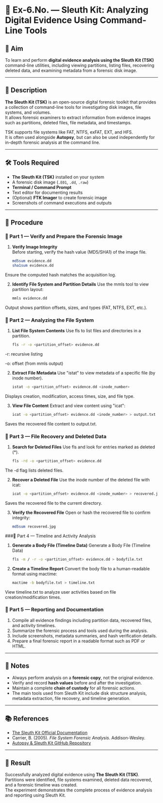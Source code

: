 # 🧪 Ex-6.No. — Sleuth Kit: Analyzing Digital Evidence Using Command-Line Tools  

## 🎯 Aim  
To learn and perform **digital evidence analysis using the Sleuth Kit (TSK)** command-line utilities, including viewing partitions, listing files, recovering deleted data, and examining metadata from a forensic disk image.

---

## 📖 Description  
**The Sleuth Kit (TSK)** is an open-source digital forensic toolkit that provides a collection of command-line tools for investigating disk images, file systems, and volumes.  
It allows forensic examiners to extract information from evidence images such as partitions, deleted files, file metadata, and timestamps.

TSK supports file systems like FAT, NTFS, exFAT, EXT, and HFS.  
It is often used alongside **Autopsy**, but can also be used independently for in-depth forensic analysis at the command line.

---

## 🛠️ Tools Required  
- **The Sleuth Kit (TSK)** installed on your system  
- A forensic disk image (`.E01`, `.dd`, `.raw`)  
- **Terminal / Command Prompt**  
- Text editor for documenting results  
- (Optional) **FTK Imager** to create forensic image  
- Screenshots of command executions and outputs  

---

## 📝 Procedure  

### 🧩 Part 1 — Verify and Prepare the Forensic Image  

1. **Verify Image Integrity**  
   Before starting, verify the hash value (MD5/SHA1) of the image file.  
   ```bash
   md5sum evidence.dd
   sha1sum evidence.dd
 Ensure the computed hash matches the acquisition log.

2. **Identify File System and Partition Details**
   Use the mmls tool to view partition layout:
   ```bash
   mmls evidence.dd
  Output shows partition offsets, sizes, and types (FAT, NTFS, EXT, etc.).
  
### 🧩 Part 2 — Analyzing the File System

1. **List File System Contents**
   Use fls to list files and directories in a partition.
   ```bash
   fls -r -o <partition_offset> evidence.dd
  -r: recursive listing

  -o: offset (from mmls output)

2. **Extract File Metadata**
   Use "istat" to view metadata of a specific file (by inode number).
    ```bash
    istat -o <partition_offset> evidence.dd <inode_number>
  Displays creation, modification, access times, size, and file type.

3. **View File Content**
   Extract and view content using "icat":
   ```bash
   icat -o <partition_offset> evidence.dd <inode_number> > output.txt
  Saves the recovered file content to output.txt.
  
### 🧩 Part 3 — File Recovery and Deleted Data

1. **Search for Deleted Files**
   Use fls and look for entries marked as deleted (*).
   ```bash
   fls -rd -o <partition_offset> evidence.dd
  The -d flag lists deleted files. 
  
2. **Recover a Deleted File**
   Use the inode number of the deleted file with icat:
   ```bash
   icat -o <partition_offset> evidence.dd <inode_number> > recovered.jpg
  Saves the recovered file to the current directory.
  
3. **Verify the Recovered File**
   Open or hash the recovered file to confirm integrity:
   ```bash
   md5sum recovered.jpg

###🧩 Part 4 — Timeline and Activity Analysis

1. **Generate a Body File (Timeline Data)**
   Generate a Body File (Timeline Data)
   ```bash
   fls -m / -r -o <partition_offset> evidence.dd > bodyfile.txt

2. **Create a Timeline Report**
   Convert the body file to a human-readable format using mactime:
   ```bash
   mactime -b bodyfile.txt > timeline.txt
  View timeline.txt to analyze user activities based on file creation/modification times.


### 🧩 Part 5 — Reporting and Documentation  
1. Compile all evidence findings including partition data, recovered files, and activity timelines.  
2. Summarize the forensic process and tools used during the analysis.  
3. Include screenshots, metadata summaries, and hash verification details.  
4. Prepare a final forensic report in a readable format such as PDF or HTML.  

---

## 📄 Notes  
- Always perform analysis on a **forensic copy**, not the original evidence.  
- Verify and record **hash values** before and after the investigation.  
- Maintain a complete **chain of custody** for all forensic actions.  
- The main tools used from Sleuth Kit include disk structure analysis, metadata extraction, file recovery, and timeline generation.  

---

## 📚 References  
- [The Sleuth Kit Official Documentation](https://sleuthkit.org/sleuthkit/docs.php)  
- Carrier, B. (2005). *File System Forensic Analysis*. Addison-Wesley.  
- [Autopsy & Sleuth Kit GitHub Repository](https://github.com/sleuthkit/sleuthkit)  

---

## 🧾 Result  
Successfully analyzed digital evidence using **The Sleuth Kit (TSK)**.  
Partitions were identified, file systems examined, deleted data recovered, and a forensic timeline was created.  
The experiment demonstrates the complete process of evidence analysis and reporting using Sleuth Kit.
   

